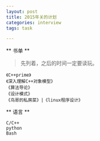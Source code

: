 ```yaml
---
layout: post
title: 2015年关的计划
categories: interview
tags: task

---
```


** 书单 **
> 先列着，之后的时间一定要读玩。

	《C++prime》
    《深入理解C++对象模型》
    《算法导论》
    《设计模式》
    《鸟哥的私房菜》|《linux程序设计》

** 语言 **

	C/C++
    python
    Bash